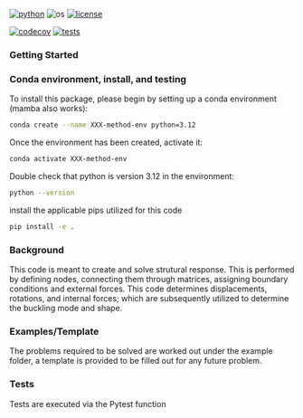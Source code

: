 
[![python](https://img.shields.io/badge/python-3.12-blue.svg)](https://www.python.org/)
![os](https://img.shields.io/badge/os-ubuntu%20|%20macos%20|%20windows-blue.svg)
[![license](https://img.shields.io/badge/license-MIT-green.svg)](https://github.com/sandialabs/sibl#license)

[![codecov](https://codecov.io/gh/mlanduyt/Assignment1/graph/badge.svg?token=V8BG4FHMD7)](https://codecov.io/gh/mlanduyt/Assignment1)
[![tests](https://github.com/mlanduyt/Assignment1/actions/workflows/tests.yml/badge.svg)](https://github.com/mlanduyt/Assignment1/actions)



### Getting Started

### Conda environment, install, and testing <a name="install"></a>

To install this package, please begin by setting up a conda environment (mamba also works):
```bash
conda create --name XXX-method-env python=3.12
```
Once the environment has been created, activate it:

```bash
conda activate XXX-method-env
```
Double check that python is version 3.12 in the environment:
```bash
python --version
```
install the applicable pips utilized for this code
```bash
pip install -e .
```
### Background
This code is meant to create and solve strutural response. This is performed by defining nodes, connecting them through matrices, assigning boundary conditions and external forces. This code determines displacements, rotations, and internal forces; which are subsequently utilized to determine the buckling mode and shape. 

### Examples/Template
The problems required to be solved are worked out under the example folder, a template is provided to be filled out for any future problem. 

### Tests
Tests are executed via the Pytest function

